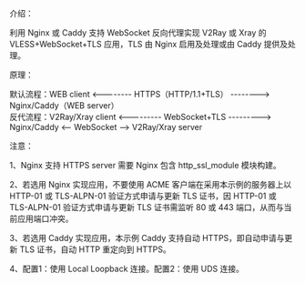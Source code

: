 介绍：

利用 Nginx 或 Caddy 支持 WebSocket 反向代理实现 V2Ray 或 Xray 的 VLESS+WebSocket+TLS 应用，TLS 由 Nginx 启用及处理或由 Caddy 提供及处理。

原理：

默认流程：WEB client <-------- HTTPS（HTTP/1.1+TLS） --------> Nginx/Caddy（WEB server）  
反代流程：V2Ray/Xray client <--------- WebSocket+TLS ---------> Nginx/Caddy <-- WebSocket --> V2Ray/Xray server

注意：

1、Nginx 支持 HTTPS server 需要 Nginx 包含 http_ssl_module 模块构建。

2、若选用 Nginx 实现应用，不要使用 ACME 客户端在采用本示例的服务器上以 HTTP-01 或 TLS-ALPN-01 验证方式申请与更新 TLS 证书，因 HTTP-01 或 TLS-ALPN-01 验证方式申请与更新 TLS 证书需监听 80 或 443 端口，从而与当前应用端口冲突。

3、若选用 Caddy 实现应用，本示例 Caddy 支持自动 HTTPS，即自动申请与更新 TLS 证书，自动 HTTP 重定向到 HTTPS。

4、配置1：使用 Local Loopback 连接。配置2：使用 UDS 连接。
